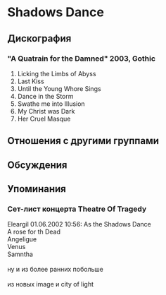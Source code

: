 # Shadows Dance



## Дискография

### "A Quatrain for the Damned" 2003, Gothic

1. Licking the Limbs of Abyss 
2. Last Kiss 
3. Until the Young Whore Sings 
4. Dance in the Storm 
5. Swathe me into Illusion 
6. My Christ was Dark 
7. Her Cruel Masque


## Отношения с другими группами


## Обсуждения


## Упоминания

### Сет-лист концерта Theatre Of Tragedy

Eleargil 01.06.2002 10:56:
As the Shadows Dance<BR>A rose for th Dead<BR>Angeligue<BR>Venus<BR>Samntha<BR><BR>ну и из более ранних побольше<BR><BR>из новых image и city of light

